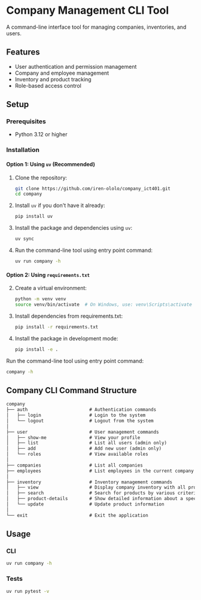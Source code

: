 # Company Management CLI Tool

A command-line interface tool for managing companies, inventories, and users.

## Features

- User authentication and permission management
- Company and employee management
- Inventory and product tracking
- Role-based access control

## Setup

### Prerequisites

- Python 3.12 or higher

### Installation

#### Option 1: Using `uv` (Recommended)

1. Clone the repository:
   ```bash
   git clone https://github.com/iren-ololo/company_ict401.git
   cd company
   ```

2. Install `uv` if you don't have it already:
   ```bash
   pip install uv
   ```

3. Install the package and dependencies using `uv`:
   ```bash
   uv sync
   ```

4. Run the command-line tool using entry point command:
   ```bash
   uv run company -h
   ```

#### Option 2: Using `requirements.txt`

2. Create a virtual environment:
   ```bash
   python -m venv venv
   source venv/bin/activate  # On Windows, use: venv\Scripts\activate
   ```

3. Install dependencies from requirements.txt:
   ```bash
   pip install -r requirements.txt
   ```

4. Install the package in development mode:
   ```bash
   pip install -e .
   ```

Run the command-line tool using entry point command:
   ```bash
   company -h
   ```

## Company CLI Command Structure

```md
company
├── auth                       # Authentication commands
│   ├── login                  # Login to the system
│   └── logout                 # Logout from the system
│
├── user                       # User management commands
│   ├── show-me                # View your profile
│   ├── list                   # List all users (admin only)
│   ├── add                    # Add new user (admin only)
│   └── roles                  # View available roles
│
├── companies                  # List all companies
├── employees                  # List employees in the current company
│
├── inventory                  # Inventory management commands
│   ├── view                   # Display company inventory with all products
│   ├── search                 # Search for products by various criteria
│   ├── product-details        # Show detailed information about a specific product
│   └── update                 # Update product information
│
└── exit                       # Exit the application
```

## Usage

### CLI
   ```sh
   uv run company -h
   ```

### Tests
   ```sh
   uv run pytest -v
   ```